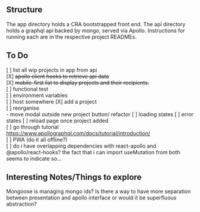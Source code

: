 ## Structure

The app directory holds a CRA bootstrapped front end. The api directory holds a graphql api backed by mongo, served via Apollo. Instructions for running each are in the respective project READMEs.

## To Do
[ ] list all wip projects in app from api  
    [X] ~~apollo client hooks to retrieve api data~~  
    [X] ~~mobile-first list to display projects and their recipients.~~  
    [ ] functional test  
    [ ] environment variables  
    [ ] host somewhere
[X] add a project  
    [ ] reorganise  
        - move modal outside new project button/ refactor
    [ ] loading states
    [ ] error states
[ ] reload page once project added  
[ ] go through tutorial https://www.apollographql.com/docs/tutorial/introduction/   
[ ] PWA (do it all offline?)  
[ ] do i have overlapping dependencies with react-apollo and @apollo/react-hooks? the fact that i can import useMutation from both seems to indicate so...

## Interesting Notes/Things to explore
Mongoose is managing mongo ids?
Is there a way to have more separation between presentation and apollo interface or would it be superfluous abstraction?
